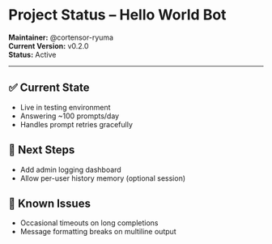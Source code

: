 # Project Status – Hello World Bot

**Maintainer:** @cortensor-ryuma  
**Current Version:** v0.2.0  
**Status:** Active

---

## ✅ Current State

- Live in testing environment
- Answering ~100 prompts/day
- Handles prompt retries gracefully

## 🔧 Next Steps

- Add admin logging dashboard
- Allow per-user history memory (optional session)

## 🐞 Known Issues

- Occasional timeouts on long completions
- Message formatting breaks on multiline output
